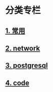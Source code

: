 # 分类专栏

## [1. 常用](./common)

## [2. network](./network)

## [3. postgresql](./pg)

## [4. code](./code)

